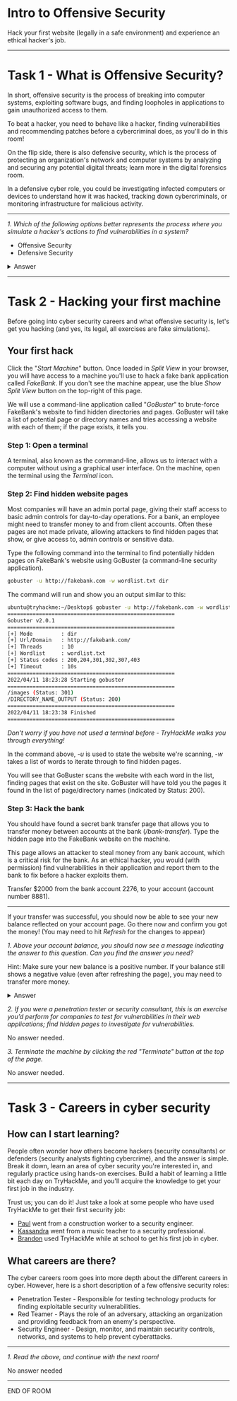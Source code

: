 # Intro to Offensive Security

Hack your first website (legally in a safe environment) and experience an ethical hacker's job.

---

# Task 1 - What is Offensive Security?

In short, offensive security is the process of breaking into computer systems, exploiting software bugs, and finding loopholes in applications to gain unauthorized access to them.

To beat a hacker, you need to behave like a hacker, finding vulnerabilities and recommending patches before a cybercriminal does, as you'll do in this room!

On the flip side, there is also defensive security, which is the process of protecting an organization's network and computer systems by analyzing and securing any potential digital threats; learn more in the digital forensics room.

In a defensive cyber role, you could be investigating infected computers or devices to understand how it was hacked, tracking down cybercriminals, or monitoring infrastructure for malicious activity.

---

_1. Which of the following options better represents the process where you simulate a hacker's actions to find vulnerabilities in a system?_

  - Offensive Security
  - Defensive Security

  <details>
    <summary>Answer</summary>

    Offensive Security
  </details>

---

# Task 2 - Hacking your first machine

﻿﻿﻿Before going into cyber security careers and what offensive security is, let's get you hacking (and yes, its legal, all exercises are fake simulations).

## Your first hack

Click the "_Start Machine_" button. Once loaded in _Split View_ in your browser, you will have access to a machine you'll use to hack a fake bank application called _FakeBank_. If you don't see the machine appear, use the blue _Show Split View_ button on the top-right of this page.

We will use a command-line application called "_GoBuster_" to brute-force FakeBank's website to find hidden directories and pages. GoBuster will take a list of potential page or directory names and tries accessing a website with each of them; if the page exists, it tells you.

### Step 1: Open a terminal

A terminal, also known as the command-line, allows us to interact with a computer without using a graphical user interface. On the machine, open the terminal using the _Terminal_ icon.

### Step 2: Find hidden website pages

Most companies will have an admin portal page, giving their staff access to basic admin controls for day-to-day operations. For a bank, an employee might need to transfer money to and from client accounts. Often these pages are not made private, allowing attackers to find hidden pages that show, or give access to, admin controls or sensitive data.

Type the following command into the terminal to find potentially hidden pages on FakeBank's website using GoBuster (a command-line security application).

  ```bash
  gobuster -u http://fakebank.com -w wordlist.txt dir
  ```

The command will run and show you an output similar to this:

  ```bash
  ubuntu@tryhackme:~/Desktop$ gobuster -u http://fakebank.com -w wordlist.txt dir
  =====================================================
  Gobuster v2.0.1
  =====================================================
  [+] Mode         : dir
  [+] Url/Domain   : http://fakebank.com/
  [+] Threads      : 10
  [+] Wordlist     : wordlist.txt
  [+] Status codes : 200,204,301,302,307,403
  [+] Timeout      : 10s
  =====================================================
  2022/04/11 18:23:28 Starting gobuster
  =====================================================
  /images (Status: 301)
  /DIRECTORY_NAME_OUTPUT (Status: 200)
  =====================================================
  2022/04/11 18:23:38 Finished
  =====================================================
  ```

_Don't worry if you have not used a terminal before - TryHackMe walks you through everything!_

In the command above, _-u_ is used to state the website we're scanning, _-w_ takes a list of words to iterate through to find hidden pages.

You will see that GoBuster scans the website with each word in the list, finding pages that exist on the site. GoBuster will have told you the pages it found in the list of page/directory names (indicated by Status: 200).

### Step 3: Hack the bank

You should have found a secret bank transfer page that allows you to transfer money between accounts at the bank (_/bank-transfer_). Type the hidden page into the FakeBank website on the machine.

This page allows an attacker to steal money from any bank account, which is a critical risk for the bank. As an ethical hacker, you would (with permission) find vulnerabilities in their application and report them to the bank to fix before a hacker exploits them.

Transfer $2000 from the bank account 2276, to your account (account number 8881).

---

If your transfer was successful, you should now be able to see your new balance reflected on your account page. Go there now and confirm you got the money! (You may need to hit _Refresh_ for the changes to appear)

_1. Above your account balance, you should now see a message indicating the answer to this question. Can you find the answer you need?_

  Hint: Make sure your new balance is a positive number. If your balance still shows a negative value (even after refreshing the page), you may need to transfer more money.

  <details>
    <summary>Answer</summary>

    BANK-HACKED
  </details>

_2. If you were a penetration tester or security consultant, this is an exercise you’d perform for companies to test for vulnerabilities in their web applications; find hidden pages to investigate for vulnerabilities._

No answer needed.

_3. Terminate the machine by clicking the red "Terminate" button at the top of the page._

No answer needed.

---

# Task 3 - Careers in cyber security

## How can I start learning?

People often wonder how others become hackers (security consultants) or defenders (security analysts fighting cybercrime), and the answer is simple. Break it down, learn an area of cyber security you're interested in, and regularly practice using hands-on exercises. Build a habit of learning a little bit each day on TryHackMe, and you'll acquire the knowledge to get your first job in the industry.

Trust us; you can do it! Just take a look at some people who have used TryHackMe to get their first security job:

- [Paul](https://tryhackme.com/resources/blog/construction-worker-to-security-engineer-how-paul-used-tryhackme-to-land-his-first-job-in-security) went from a construction worker to a security engineer.
- [Kassandra](https://tryhackme.com/resources/blog/the-teacher-becomes-the-student) went from a music teacher to a security professional.
- [Brandon](https://tryhackme.com/resources/blog/brandons-success-story) used TryHackMe while at school to get his first job in cyber.
 
## What careers are there?

The cyber careers room goes into more depth about the different careers in cyber. However, here is a short description of a few offensive security roles:

- Penetration Tester - Responsible for testing technology products for finding exploitable security vulnerabilities.
- Red Teamer - Plays the role of an adversary, attacking an organization and providing feedback from an enemy's perspective.
- Security Engineer - Design, monitor, and maintain security controls, networks, and systems to help prevent cyberattacks.

---

_1. Read the above, and continue with the next room!_

No answer needed

---

END OF ROOM
